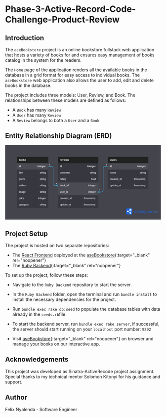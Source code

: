 # Phase-3-Active-Record-Code-Challenge-Product-Review

## Introduction

The `aseBookstore` project is an online bookstore fullstack web application that hosts a variety of books for and ensures easy management of books catalog in the system for the readers.

The `Home` page of the application renders all the available books in the database in a grid format for easy access to individual books.
The `aseBookstore` web application also allows the user to add, edit and delete books in the database.

The project includes three models: User, Review, and Book. The relationships between these models are defined as follows:

- A `Book` has many `Review`
- A `User` has many `Review`
- A `Review` belongs to both a `User` and a `Book`

## Entity Relationship Diagram (ERD)

![ERD](uml.png)

## Project Setup

The project is hosted on two separate repositories:

- The [React Frontend](https://github.com/Ase020/ase-bookstore-crud-app) deployed at the [aseBookstore](https://ase-bookstore-crud-app.vercel.app){:target="\_blank" rel="noopener"}
- The [Ruby Backend](https://github.com/Ase020/phase-3-sinatra-react-project){:target="\_blank" rel="noopener"}

To set up the project, follow these steps:

- Navigate to the `Ruby Backend` repository to start the server.
- In the `Ruby Backend` folder, open the terminal and run `bundle install` to install the necessary dependencies for the project.
- Run `bundle exec rake db:seed` to populate the database tables with data already in the `seeds.rb`file.
- To start the backend server, run `bundle exec rake server`, if successful, the server should start running on your `localhost` port number: `9292`

- Visit [aseBookstore](https://ase-bookstore-crud-app.vercel.app){:target="\_blank" rel="noopener"} on browser and manage your books on our interactive app.

## Acknowledgements

This project was developed as Sinatra-ActiveRecode project assignment. Special thanks to my technical mentor Solomon Kitonyi for his guidance and support.

## Author

Felix Nyalenda - Software Engineer
